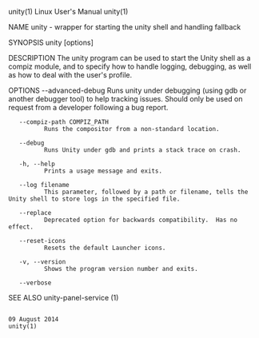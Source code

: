 unity(1)                                                                                   Linux User's Manual                                                                                   unity(1)

NAME
       unity - wrapper for starting the unity shell and handling fallback

SYNOPSIS
       unity [options]

DESCRIPTION
       The unity program can be used to start the Unity shell as a compiz module, and to specify how to handle logging, debugging, as well as how to deal with the user's profile.

OPTIONS
       --advanced-debug
              Runs unity under debugging (using gdb or another debugger tool) to help tracking issues. Should only be used on request from a developer following a bug report.

       --compiz-path COMPIZ_PATH
              Runs the compositor from a non-standard location.

       --debug
              Runs Unity under gdb and prints a stack trace on crash.

       -h, --help
              Prints a usage message and exits.

       --log filename
              This parameter, followed by a path or filename, tells the Unity shell to store logs in the specified file.

       --replace
              Deprecated option for backwards compatibility.  Has no effect.

       --reset-icons
              Resets the default Launcher icons.

       -v, --version
              Shows the program version number and exits.

       --verbose

SEE ALSO
       unity-panel-service (1)

                                                                                              09 August 2014                                                                                     unity(1)
